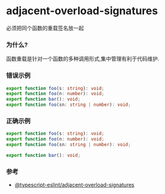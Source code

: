 # adjacent-overload-signatures

必须把同个函数的重载签名放一起

### 为什么?

函数重载是针对一个函数的多种调用形式,集中管理有利于代码维护.

### 错误示例

```ts
export function foo(s: string): void;
export function foo(n: number): void;
export function bar(): void;
export function foo(sn: string | number): void;
```

### 正确示例

```ts
export function foo(s: string): void;
export function foo(n: number): void;
export function foo(sn: string | number): void;

export function bar(): void;
```

### 参考

- [@typescript-eslint/adjacent-overload-signatures](https://typescript-eslint.io/rules/adjacent-overload-signatures)
